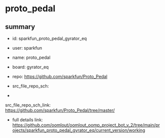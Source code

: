 # proto_pedal
 
## summary 
* id: sparkfun_proto_pedal_gyrator_eq
* user: sparkfun
* name: proto_pedal
* board: gyrator_eq
* repo: https://github.com/sparkfun/Proto_Pedal



* src_file_repo_sch: 
*
 src_file_repo_sch_link: https://github.com/sparkfun/Proto_Pedal/tree/master/
* full details link: https://github.com/oomlout/oomlout_oomp_project_bot_v_2/tree/main/projects/sparkfun_proto_pedal_gyrator_eq/current_version/working  






